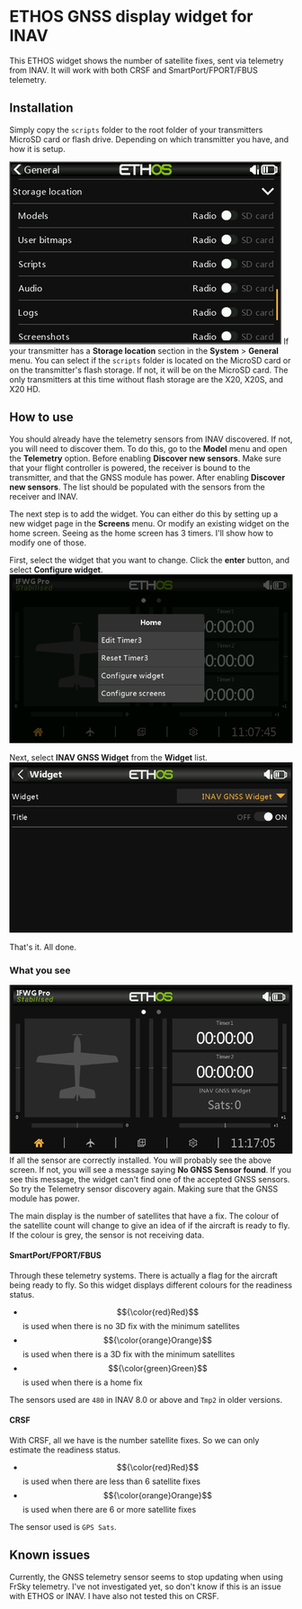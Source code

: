 # ETHOS GNSS display widget for INAV
This ETHOS widget shows the number of satellite fixes, sent via telemetry from INAV. It will work with both CRSF and SmartPort/FPORT/FBUS telemetry. 

## Installation
Simply copy the `scripts` folder to the root folder of your transmitters MicroSD card or flash drive. Depending on which transmitter you have, and how it is setup.

![ETHOS > System > General > Storage location](./assets/ETHOS-System-Storage%20locations.png)
If your transmitter has a **Storage location** section in the **System** > **General** menu. You can select if the `scripts` folder is located on the MicroSD card or on the transmitter's flash storage. If not, it will be on the MicroSD card. The only transmitters at this time without flash storage are the X20, X20S, and X20 HD.

## How to use
You should already have the telemetry sensors from INAV discovered. If not, you will need to discover them. To do this, go to the **Model** menu and open the **Telemetry** option. Before enabling **Discover new sensors**. Make sure that your flight controller is powered, the receiver is bound to the transmitter, and that the GNSS module has power. After enabling **Discover new sensors**. The list should be populated with the sensors from the receiver and INAV.

The next step is to add the widget. You can either do this by setting up a new widget page in the **Screens** menu. Or modify an existing widget on the home screen. Seeing as the home screen has 3 timers. I'll show how to modify one of those. 

First, select the widget that you want to change. Click the **enter** button, and select **Configure widget**.
![Configure widget](./assets/ETHOS-Widget-Configure-widget.png)

Next, select **INAV GNSS Widget** from the **Widget** list.
![ETHOS Widget configuration](./assets/ETHOS-Widget-configuration.png)

That's it. All done.

### What you see
![ETHOS Home screen with INAV GNSS widget](./assets/ETHOS-home-screen-with-INAV-GNSS-widget.png)
If all the sensor are correctly installed. You will probably see the above screen. If not, you will see a message saying **No GNSS Sensor found**. If you see this message, the widget can't find one of the accepted GNSS sensors. So try the Telemetry sensor discovery again. Making sure that the GNSS module has power. 

The main display is the number of satellites that have a fix. The colour of the satellite count will change to give an idea of if the aircraft is ready to fly. If the colour is grey, the sensor is not receiving data.

#### SmartPort/FPORT/FBUS
Through these telemetry systems. There is actually a flag for the aircraft being ready to fly. So this widget displays different colours for the readiness status.
- $${\color{red}Red}$$ is used when there is no 3D fix with the minimum satellites
- $${\color{orange}Orange}$$ is used when there is a 3D fix with the minimum satellites
- $${\color{green}Green}$$ is used when there is a home fix

The sensors used are `480` in INAV 8.0 or above and `Tmp2` in older versions.

#### CRSF
With CRSF, all we have is the number satellite fixes. So we can only estimate the readiness status.
- $${\color{red}Red}$$ is used when there are less than 6 satellite fixes
- $${\color{orange}Orange}$$ is used when there are 6 or more satellite fixes

The sensor used is `GPS Sats`.

## Known issues
Currently, the GNSS telemetry sensor seems to stop updating when using FrSky telemetry. I've not investigated yet, so don't know if this is an issue with ETHOS or INAV. I have also not tested this on CRSF.